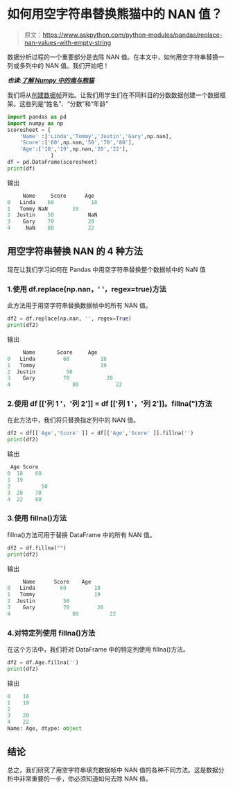# 如何用空字符串替换熊猫中的 NAN 值？

> 原文：<https://www.askpython.com/python-modules/pandas/replace-nan-values-with-empty-string>

数据分析过程的一个重要部分是去除 NAN 值。在本文中，如何用空字符串替换一列或多列中的 NAN 值。我们开始吧！

***也读:[了解 Numpy 中的南与熊猫](https://www.askpython.com/python/examples/nan-in-numpy-and-pandas)***

我们将从[创建数据帧](https://www.askpython.com/python-modules/pandas/dataframe-insert-function)开始。让我们用学生们在不同科目的分数数据创建一个数据框架。这些列是“姓名”、“分数”和“年龄”

```py
import pandas as pd
import numpy as np
scoresheet = {
    'Name' :['Linda','Tommy','Justin','Gary',np.nan],
    'Score':['60',np.nan,'50','70','80'],
    'Age':['18','19',np.nan,'20','22'],
              }
df = pd.DataFrame(scoresheet)
print(df)

```

输出

```py
     Name     Score      Age
0   Linda    60            18
1   Tommy NaN        19
2  Justin    50           NaN
3    Gary    70           20
4     NaN    80           22

```

## 用空字符串替换 NAN 的 4 种方法

现在让我们学习如何在 Pandas 中用空字符串替换整个数据帧中的 NaN 值

### 1.使用 df.replace(np.nan，' '，regex=true)方法

此方法用于用空字符串替换数据帧中的所有 NAN 值。

```py
df2 = df.replace(np.nan, '', regex=True)
print(df2)

```

输出

```py
     Name       Score     Age
0   Linda         60          18
1   Tommy                     19
2  Justin          50    
3    Gary         70            20
4                    80            22

```

### 2.使用 df [['列 1 '，'列 2']] = df [['列 1 '，'列 2']]。fillna(")方法

在此方法中，我们将只替换指定列中的 NAN 值。

```py
df2 = df[['Age','Score' ]] = df[['Age','Score' ]].fillna('')
print(df2)

```

输出

```py
 Age Score
0  18    60
1  19      
2          50
3  20    70
4  22    80

```

### 3.使用 fillna()方法

fillna()方法可用于替换 DataFrame 中的所有 NAN 值。

```py
df2 = df.fillna("")
print(df2)

```

输出

```py
     Name      Score    Age
0   Linda        60         18
1   Tommy                   19
2  Justin         50    
3    Gary         70         20
4                    80          22

```

### 4.对特定列使用 fillna()方法

在这个方法中，我们将对 DataFrame 中的特定列使用 fillna()方法。

```py
df2 = df.Age.fillna('')
print(df2)

```

输出

```py
0    18
1    19
2      
3    20
4    22
Name: Age, dtype: object

```

## 结论

总之，我们研究了用空字符串填充数据帧中 NAN 值的各种不同方法。这是数据分析中非常重要的一步，你必须知道如何去除 NAN 值。